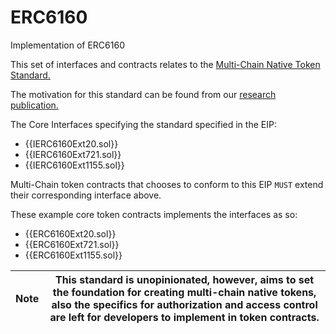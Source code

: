 # ERC6160
Implementation of ERC6160

This set of interfaces and contracts relates to the [Multi-Chain Native Token Standard.](https://github.com/polytope-labs/EIPs/blob/master/EIPS/eip-6160.md)

The motivation for this standard can be found from our [research publication.](https://research.polytope.technology/multi-chain-native-tokens)

The Core Interfaces specifying the standard specified in the EIP:
* {{IERC6160Ext20.sol}}
* {{IERC6160Ext721.sol}}
* {{IERC6160Ext1155.sol}}

Multi-Chain token contracts that chooses to conform to this EIP `MUST` extend their corresponding interface above. 


These example core token contracts implements the interfaces as so:
* {{ERC6160Ext20.sol}}
* {{ERC6160Ext721.sol}}
* {{ERC6160Ext1155.sol}}

|Note | This standard is unopinionated, however, aims to set the foundation for creating multi-chain native tokens, also the specifics for authorization and access control are left for developers to implement in token contracts.|
----- | -----